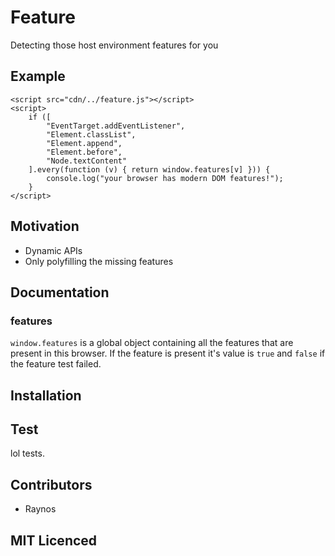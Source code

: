 # Feature

Detecting those host environment features for you

## Example

```
<script src="cdn/../feature.js"></script>
<script>
    if ([
        "EventTarget.addEventListener",
        "Element.classList",
        "Element.append",
        "Element.before",
        "Node.textContent"
    ].every(function (v) { return window.features[v] })) {
        console.log("your browser has modern DOM features!");
    }
</script>
```

## Motivation

 - Dynamic APIs
 - Only polyfilling the missing features

## Documentation

### features

`window.features` is a global object containing all the features that are present in this browser. If the feature is present it's value is `true` and `false` if the feature test failed.

## Installation

<script src="feature.js"></script>

## Test

lol tests.

## Contributors

 - Raynos

## MIT Licenced